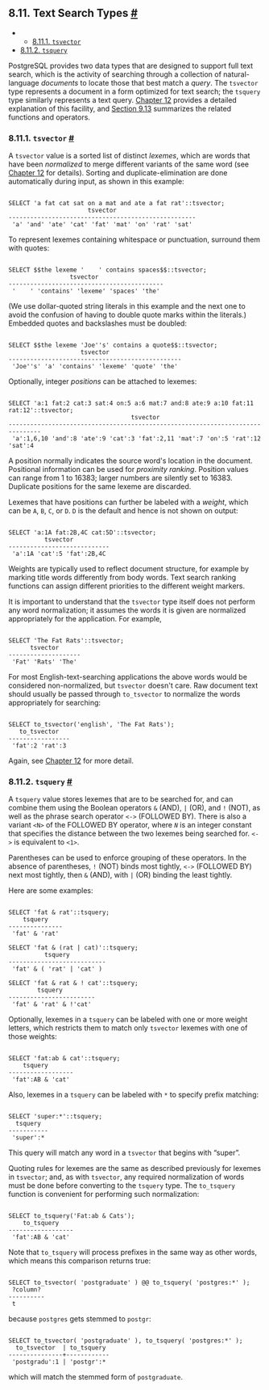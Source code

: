 ## 8.11. Text Search Types [#](#DATATYPE-TEXTSEARCH)

  * *   [8.11.1. `tsvector`](datatype-textsearch#DATATYPE-TSVECTOR)
  * [8.11.2. `tsquery`](datatype-textsearch#DATATYPE-TSQUERY)

PostgreSQL provides two data types that are designed to support full text search, which is the activity of searching through a collection of natural-language *documents* to locate those that best match a *query*. The `tsvector` type represents a document in a form optimized for text search; the `tsquery` type similarly represents a text query. [Chapter 12](textsearch "Chapter 12. Full Text Search") provides a detailed explanation of this facility, and [Section 9.13](functions-textsearch "9.13. Text Search Functions and Operators") summarizes the related functions and operators.

### 8.11.1. `tsvector` [#](#DATATYPE-TSVECTOR)

A `tsvector` value is a sorted list of distinct *lexemes*, which are words that have been *normalized* to merge different variants of the same word (see [Chapter 12](textsearch "Chapter 12. Full Text Search") for details). Sorting and duplicate-elimination are done automatically during input, as shown in this example:

```

SELECT 'a fat cat sat on a mat and ate a fat rat'::tsvector;
                      tsvector
----------------------------------------------------
 'a' 'and' 'ate' 'cat' 'fat' 'mat' 'on' 'rat' 'sat'
```

To represent lexemes containing whitespace or punctuation, surround them with quotes:

```

SELECT $$the lexeme '    ' contains spaces$$::tsvector;
                 tsvector
-------------------------------------------
 '    ' 'contains' 'lexeme' 'spaces' 'the'
```

(We use dollar-quoted string literals in this example and the next one to avoid the confusion of having to double quote marks within the literals.) Embedded quotes and backslashes must be doubled:

```

SELECT $$the lexeme 'Joe''s' contains a quote$$::tsvector;
                    tsvector
------------------------------------------------
 'Joe''s' 'a' 'contains' 'lexeme' 'quote' 'the'
```

Optionally, integer *positions* can be attached to lexemes:

```

SELECT 'a:1 fat:2 cat:3 sat:4 on:5 a:6 mat:7 and:8 ate:9 a:10 fat:11 rat:12'::tsvector;
                                  tsvector
-------------------------------------------------------------------​------------
 'a':1,6,10 'and':8 'ate':9 'cat':3 'fat':2,11 'mat':7 'on':5 'rat':12 'sat':4
```

A position normally indicates the source word's location in the document. Positional information can be used for *proximity ranking*. Position values can range from 1 to 16383; larger numbers are silently set to 16383. Duplicate positions for the same lexeme are discarded.

Lexemes that have positions can further be labeled with a *weight*, which can be `A`, `B`, `C`, or `D`. `D` is the default and hence is not shown on output:

```

SELECT 'a:1A fat:2B,4C cat:5D'::tsvector;
          tsvector
----------------------------
 'a':1A 'cat':5 'fat':2B,4C
```

Weights are typically used to reflect document structure, for example by marking title words differently from body words. Text search ranking functions can assign different priorities to the different weight markers.

It is important to understand that the `tsvector` type itself does not perform any word normalization; it assumes the words it is given are normalized appropriately for the application. For example,

```

SELECT 'The Fat Rats'::tsvector;
      tsvector
--------------------
 'Fat' 'Rats' 'The'
```

For most English-text-searching applications the above words would be considered non-normalized, but `tsvector` doesn't care. Raw document text should usually be passed through `to_tsvector` to normalize the words appropriately for searching:

```

SELECT to_tsvector('english', 'The Fat Rats');
   to_tsvector
-----------------
 'fat':2 'rat':3
```

Again, see [Chapter 12](textsearch "Chapter 12. Full Text Search") for more detail.

### 8.11.2. `tsquery` [#](#DATATYPE-TSQUERY)

A `tsquery` value stores lexemes that are to be searched for, and can combine them using the Boolean operators `&` (AND), `|` (OR), and `!` (NOT), as well as the phrase search operator `<->` (FOLLOWED BY). There is also a variant `<N>` of the FOLLOWED BY operator, where *`N`* is an integer constant that specifies the distance between the two lexemes being searched for. `<->` is equivalent to `<1>`.

Parentheses can be used to enforce grouping of these operators. In the absence of parentheses, `!` (NOT) binds most tightly, `<->` (FOLLOWED BY) next most tightly, then `&` (AND), with `|` (OR) binding the least tightly.

Here are some examples:

```

SELECT 'fat & rat'::tsquery;
    tsquery
---------------
 'fat' & 'rat'

SELECT 'fat & (rat | cat)'::tsquery;
          tsquery
---------------------------
 'fat' & ( 'rat' | 'cat' )

SELECT 'fat & rat & ! cat'::tsquery;
        tsquery
------------------------
 'fat' & 'rat' & !'cat'
```

Optionally, lexemes in a `tsquery` can be labeled with one or more weight letters, which restricts them to match only `tsvector` lexemes with one of those weights:

```

SELECT 'fat:ab & cat'::tsquery;
    tsquery
------------------
 'fat':AB & 'cat'
```

Also, lexemes in a `tsquery` can be labeled with `*` to specify prefix matching:

```

SELECT 'super:*'::tsquery;
  tsquery
-----------
 'super':*
```

This query will match any word in a `tsvector` that begins with “super”.

Quoting rules for lexemes are the same as described previously for lexemes in `tsvector`; and, as with `tsvector`, any required normalization of words must be done before converting to the `tsquery` type. The `to_tsquery` function is convenient for performing such normalization:

```

SELECT to_tsquery('Fat:ab & Cats');
    to_tsquery
------------------
 'fat':AB & 'cat'
```

Note that `to_tsquery` will process prefixes in the same way as other words, which means this comparison returns true:

```

SELECT to_tsvector( 'postgraduate' ) @@ to_tsquery( 'postgres:*' );
 ?column?
----------
 t
```

because `postgres` gets stemmed to `postgr`:

```

SELECT to_tsvector( 'postgraduate' ), to_tsquery( 'postgres:*' );
  to_tsvector  | to_tsquery
---------------+------------
 'postgradu':1 | 'postgr':*
```

which will match the stemmed form of `postgraduate`.
